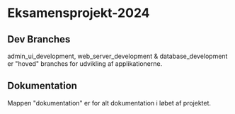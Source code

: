 # Eksamensprojekt-2024

## Dev Branches
admin_ui_development, web_server_development & database_development er "hoved" branches for udvikling af applikationerne. 

## Dokumentation
Mappen "dokumentation" er for alt dokumentation i løbet af projektet.
